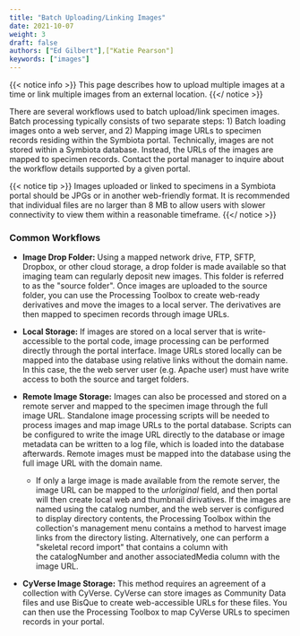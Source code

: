 ```yaml
---
title: "Batch Uploading/Linking Images"
date: 2021-10-07
weight: 3
draft: false
authors: ["Ed Gilbert"],["Katie Pearson"]
keywords: ["images"]
---
```


{{< notice info >}}
  This page describes how to upload multiple images at a time or link multiple images from an external location.
{{</ notice >}}

There are several workflows used to batch upload/link specimen images. Batch processing typically consists of two separate steps: 1) Batch loading images onto a web server, and 2) Mapping image URLs to specimen records residing within the Symbiota portal. Technically, images are not stored within a Symbiota database. Instead, the URLs of the images are mapped to specimen records. Contact the portal manager to inquire about the workflow details supported by a given portal.

{{< notice tip >}}
  Images uploaded or linked to specimens in a Symbiota portal should be JPGs or in another web-friendly format. It is recommended that individual files are no larger than 8 MB to allow users with slower connectivity to view them within a reasonable timeframe.
{{</ notice >}}

### Common Workflows
* **Image Drop Folder:** Using a mapped network drive, FTP, SFTP, Dropbox, or other cloud storage, a drop folder is made available so that imaging team can regularly deposit new images. This folder is referred to as the "source folder". Once images are uploaded to the source folder, you can use the Processing Toolbox to create web-ready derivatives and move the images to a local server. The derivatives are then mapped to specimen records through image URLs.

* **Local Storage:** If images are stored on a local server that is write-accessible to the portal code, image processing can be performed directly through the portal interface. Image URLs stored locally can be mapped into the database using relative links without the domain name. In this case, the the web server user (e.g. Apache user) must have write access to both the source and target folders.

* **Remote Image Storage:** Images can also be processed and stored on a remote server and mapped to the specimen image through the full image URL. Standalone image processing scripts will be needed to process images and map image URLs to the portal database. Scripts can be configured to write the image URL directly to the database or image metadata can be written to a log file, which is loaded into the database afterwards. Remote images must be mapped into the database using the full image URL with the domain name.
  * If only a large image is made available from the remote server, the image URL can be mapped to the _urloriginal_ field, and then portal will then create local web and thumbnail dirivatives. If the images are named using the catalog number, and the web server is configured to display directory contents, the Processing Toolbox within the collection's management menu contains a method to harvest image links from the directory listing. Alternatively, one can perform a "skeletal record import" that contains a column with the catalogNumber and another associatedMedia column with the image URL.

* **CyVerse Image Storage:** This method requires an agreement of a collection with CyVerse. CyVerse can store images as Community Data files and use BisQue to create web-accessible URLs for these files. You can then use the Processing Toolbox to map CyVerse URLs to specimen records in your portal.
